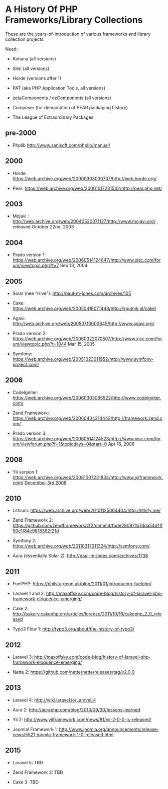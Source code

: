 # A History Of PHP Frameworks/Library Collections

These are the years-of-introduction of various frameworks and library collection projects.

Need:

- Kohana (all versions)

- Slim (all versions)

- Horde (versions after 1)

- PAT (aka PHP Application Tools, all versions)

- zetaComponents / ezComponents (all versions)

- Composer (for demarcation of PEAR packaging history)

- The League of Extraordinary Packages


## pre-2000

- Phplib <http://www.sanisoft.com/phplib/manual/>

## 2000

- Horde: <https://web.archive.org/web/20000303030737/http://web.horde.org/>

- Pear: <https://web.archive.org/web/20001017231542/http://pear.php.net/>

## 2003

- Mojavi : <http://web.archive.org/web/20040520071127/http://www.mojavi.org/> , released October 22nd, 2003

## 2004

- Prado version 1: <https://web.archive.org/web/20060514124647/http://www.xisc.com/forum/viewtopic.php?t=7> Sep 13, 2004

## 2005

- Solar (nee "Hive"): <http://paul-m-jones.com/archives/105>

- Cake: <https://web.archive.org/web/20050416071448/http://sputnik.pl/cake/>

- Agavi: <http://web.archive.org/web/20050710000645/http://www.agavi.org/>

- Prado version 2: <https://web.archive.org/web/20060322070507/http://www.xisc.com/forum/viewtopic.php?t=1044> Mar 15, 2005

- Symfony: <https://web.archive.org/web/20051023011952/http://www.symfony-project.com/>

## 2006

- CodeIgniter: <https://web.archive.org/web/20060303085522/http://www.codeigniter.com/>

- Zend Framework: <https://web.archive.org/web/20060404214442/http://framework.zend.com/>

- Prado version 3: <https://web.archive.org/web/20060514124523/http://www.xisc.com/forum/viewforum.php?f=1&topicdays=0&start=0> Apr 16, 2006

## 2008

- Yii version 1: <https://web.archive.org/web/20081007231834/http://www.yiiframework.com/> [December 3rd 2008](http://www.pradosoft.com/forum/index.php?topic=11022.0)

## 2010

- Lithium: <https://web.archive.org/web/20101125064404/http://lithify.me/>

- Zend Framework 2: <https://github.com/zendframework/zf2/commit/fbde290971b7dda54d11f90e1f84c9818392f21d>

- Symfony 2: <https://web.archive.org/web/20110317011324/http://symfony.com/>

- Aura (essentially Solar 2): <http://paul-m-jones.com/archives/1738>

## 2011

- FuelPHP: https://philsturgeon.uk/blog/2011/01/introducing-fuelphp/

- Laravel 1 and 2: <http://maxoffsky.com/code-blog/history-of-laravel-php-framework-eloquence-emerging/>

- Cake 2: <http://bakery.cakephp.org/articles/lorenzo/2011/10/16/cakephp_2_0_released>

- Typo3 Flow 1: <http://typo3.org/about/the-history-of-typo3/>

## 2012

- Laravel 3: <http://maxoffsky.com/code-blog/history-of-laravel-php-framework-eloquence-emerging/>

- Nette 2: <https://github.com/nette/nette/releases/tag/v2.0.0>

## 2013

- Laravel 4: <http://wiki.laravel.io/Laravel_4>

- Aura 2: <http://auraphp.com/blog/2013/09/30/lessons-learned>

- Yii 2: <http://www.yiiframework.com/news/81/yii-2-0-0-is-released/>

- Joomla! Framework 1: <http://www.joomla.org/announcements/release-news/5521-joomla-framework-1-0-released.html>

## 2015

- Laravel 5: TBD

- Zend Framework 3: TBD

- Cake 3: TBD


